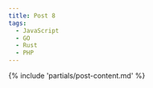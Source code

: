 ```yaml
---
title: Post 8
tags:
  - JavaScript
  - GO
  - Rust
  - PHP
---
```

{% include 'partials/post-content.md' %}